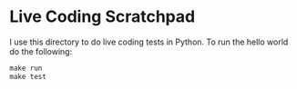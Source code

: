 # Live Coding Scratchpad

I use this directory to do live coding tests in Python. To run the hello world
do the following:

```python
make run
make test
```
